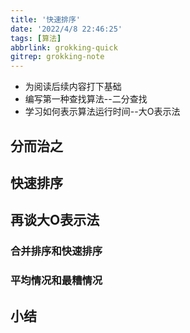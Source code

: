 ```yaml
---
title: '快速排序'
date: '2022/4/8 22:46:25'
tags: [算法]
abbrlink: grokking-quick
gitrep: grokking-note
---
```

- 为阅读后续内容打下基础
- 编写第一种查找算法--二分查找
- 学习如何表示算法运行时间--大O表示法

<!--more-->

## 分而治之

## 快速排序

## 再谈大O表示法

### 合并排序和快速排序

### 平均情况和最糟情况

## 小结
